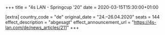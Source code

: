 +++
title = "4s LAN - Springcup '20"
date = 2020-03-15T15:30:00+01:00

[extra]
country_code = "de"
original_date = "24.–26.04.2020"
seats = 144
effect_description = "abgesagt"
effect_announcement_url = "https://4s-lan.com/de/news_articles/211"
+++
